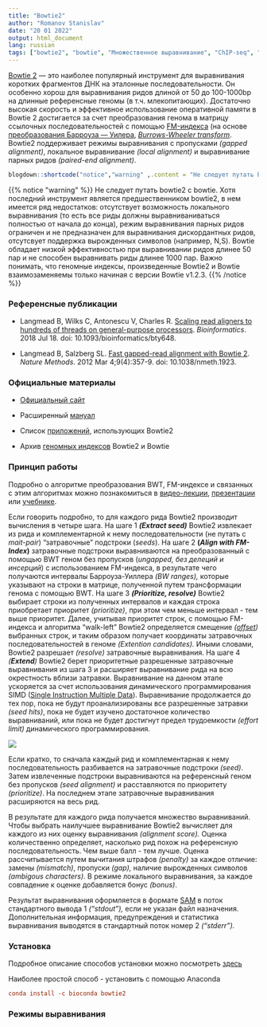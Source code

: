 ```yaml
---
title: "Bowtie2"
author: "Romanov Stanislav"
date: "20 01 2022"
output: html_document
lang: russian
tags: ["bowtie2", "bowtie", "Множественное выравнивание", "ChIP-seq", "Fastq alignment"]
---
```


[Bowtie 2](http://bowtie-bio.sourceforge.net/bowtie2/index.shtml) — это наиболее популярный инструмент для выравнивания коротких фрагментов ДНК на эталонные последовательности. Он особенно хорош для выравнивания ридов длиной от 50 до 100-1000bp на длинные референсные геномы (в т.ч. млекопитающих). Достаточно высокая скорость и эффективное использование оперативной памяти в Bowtie 2 достигается за счет преобразования генома в матрицу ссылочных последовательностей с помощью [FM-индекса](http://en.wikipedia.org/wiki/FM-index) (на основе [преобразования Барроуза — Уилера](https://mf.grsu.by/UchProc/livak/po/comprsite/theory_bwt.html), [*Burrows-Wheeler transform*](https://ru.wikipedia.org/wiki/%D0%9F%D1%80%D0%B5%D0%BE%D0%B1%D1%80%D0%B0%D0%B7%D0%BE%D0%B2%D0%B0%D0%BD%D0%B8%D0%B5_%D0%91%D0%B0%D1%80%D1%80%D0%BE%D1%83%D0%B7%D0%B0_%E2%80%94_%D0%A3%D0%B8%D0%BB%D0%B5%D1%80%D0%B0#:~:text=%D0%9F%D1%80%D0%B5%D0%BE%D0%B1%D1%80%D0%B0%D0%B7%D0%BE%D0%B2%D0%B0%D0%BD%D0%B8%D0%B5%20%D0%91%D0%B0%D1%80%D1%80%D0%BE%D1%83%D0%B7%D0%B0%20%E2%80%94%20%D0%A3%D0%B8%D0%BB%D0%B5%D1%80%D0%B0%20(Burrows%2D,BWT%20%D0%B8%D1%81%D0%BF%D0%BE%D0%BB%D1%8C%D0%B7%D1%83%D0%B5%D1%82%D1%81%D1%8F%20%D0%B2%20%D0%B0%D1%80%D1%85%D0%B8%D0%B2%D0%B0%D1%82%D0%BE%D1%80%D0%B5%20bzip2.),%20*BWT*). Bowtie2 поддерживает режимы выравнивания с пропусками *(gapped alignment)*, локальное выравнивание *(local alignment)* и выравнивание парных ридов *(paired-end alignment)*.

``` r
blogdown::shortcode("notice","warning" ,.content = "Не следует путать bowtie2 с bowtie. Хотя последний инструмент является предшественником bowtie2, в нем имеется ряд недостатков: отсутствует возможность локального выравнивания (то есть все риды должны выравниваниваться полностью от начала до конца), режим выравнивания парных ридов ограничен и не предназначен для выравнивания дискордантных ридов, отсутсвует поддержка вырожденных символов (например, N,S). Bowtie обладает низкой эффективностью при выравнивании ридов длинее 50 пар и не способен выравнивать риды длинее 1000 пар. Важно понимать, что геномные индексы, произведенные Bowtie2 и Bowtie взаимозаменяемы только начиная с версии Bowtie v1.2.3.")
```

{{% notice "warning" %}}
Не следует путать bowtie2 с bowtie. Хотя последний инструмент является предшественником bowtie2, в нем имеется ряд недостатков: отсутствует возможность локального выравнивания (то есть все риды должны выравниваниваться полностью от начала до конца), режим выравнивания парных ридов ограничен и не предназначен для выравнивания дискордантных ридов, отсутсвует поддержка вырожденных символов (например, N,S). Bowtie обладает низкой эффективностью при выравнивании ридов длинее 50 пар и не способен выравнивать риды длинее 1000 пар. Важно понимать, что геномные индексы, произведенные Bowtie2 и Bowtie взаимозаменяемы только начиная с версии Bowtie v1.2.3.
{{% /notice %}}

### Референсные публикации

-   Langmead B, Wilks C, Antonescu V, Charles R. [Scaling read aligners to hundreds of threads on general-purpose processors](https://doi.org/10.1093/bioinformatics/bty648). *Bioinformatics*. 2018 Jul 18. doi: 10.1093/bioinformatics/bty648.

-   Langmead B, Salzberg SL. [Fast gapped-read alignment with Bowtie 2](https://www.nature.com/articles/nmeth.1923). *Nature Methods*. 2012 Mar 4;9(4):357-9. doi: 10.1038/nmeth.1923.

### Официальные материалы

-   [Официальный сайт](http://bowtie-bio.sourceforge.net/bowtie2/index.shtml)

-   Расширенный [мануал](http://bowtie-bio.sourceforge.net/bowtie2/manual.shtml)

-   Список [приложений](http://bowtie-bio.sourceforge.net/bowtie2/other_tools.shtml), использующих Bowtie2

-   Архив [геномных индексов](https://benlangmead.github.io/aws-indexes/bowtie) Bowtie2 и Bowtie

### Принцип работы

Подробно о алгоритме преобразования BWT, FM-индексе и связанных с этим алгоритмах можно познакомиться в [видео-лекции](https://www.youtube.com/watch?v=P3ORBMon8aw), [презентации](https://www.cs.jhu.edu/~langmea/resources/lecture_notes/bwt_and_fm_index.pdf) или [учебнике](https://www.cs.cmu.edu/~15451-f18/lectures/lec25-bwt.pdf).

Если говорить подробно, то для каждого рида Bowtie2 производит вычисления в четыре шага. На шаге 1 ***(Extract seed)*** Bowtie2 извлекает из рида и комплементарной к нему последовательности (не путать с *mait-pair*) “затравочные” подстроки (*seeds*). На шаге 2 **(*Align with FM-Index*)** затравочные подстроки выравниваются на преобразованный с помощью BWT геном без пропусков (*ungapped, без делеций и инсерций*) с использованием FM-индекса, в результате чего получаются интервалы Барроуза-Уиллера *(BW ranges),* которые указывают на строки в матрице, полученной путем трансформации генома с помощью BWT. На шаге 3 ***(Prioritize, resolve)*** Bowtie2 выбирает строки из полученных интервалов и каждая строка приобретает приоритет *(prioritize)*, при этом чем меньше интервал - тем выше приоритет. Далее, учитывая приоритет строк, с помощью FM-индекса и алгоритма “walk-left” Bowtie2 определяется смещение *([offset](https://ru.wikipedia.org/wiki/%D0%A1%D0%BC%D0%B5%D1%89%D0%B5%D0%BD%D0%B8%D0%B5_(%D0%B8%D0%BD%D1%84%D0%BE%D1%80%D0%BC%D0%B0%D1%82%D0%B8%D0%BA%D0%B0)#:~:text=%D0%92%20%D0%B8%D0%BD%D1%84%D0%BE%D1%80%D0%BC%D0%B0%D1%82%D0%B8%D0%BA%D0%B5%2C%20%D1%81%D0%BC%D0%B5%D1%89%D0%B5%D0%BD%D0%B8%D0%B5%20%D0%B2%D0%BD%D1%83%D1%82%D1%80%D0%B8%20%D0%BC%D0%B0%D1%81%D1%81%D0%B8%D0%B2%D0%B0,%D0%BE%D0%B4%D0%BD%D0%BE%D0%B3%D0%BE%20%D0%B8%20%D1%82%D0%BE%D0%B3%D0%BE%20%D0%B6%D0%B5%20%D0%BE%D0%B1%D1%8A%D0%B5%D0%BA%D1%82%D0%B0.))* выбранных строк, и таким образом получает координаты затравочных последовательностей в геноме *(Extention candidates).* Иными словами, Bowtie2 разрешает *(resolve)* затравочные выравнивания. На шаге 4 *(**Extend**)* Bowtie2 берет приоритетные разрешенные затравочные выравнивания из шага 3 и расширяет выравнивание рида на всю окрестность вблизи затравки. Выравнивание на данном этапе ускоряется за счет использования динамического программирования SIMD ([Single Instruction Multiple Data](https://ru.wikipedia.org/wiki/SIMD)). Выравнивание продолжается до тех пор, пока не будут проанализированы все разрешенные затравки *(seed hits)*, пока не будет изучено достаточное количество выравниваний, или пока не будет достигнут предел трудоемкости *(effort limit)* динамического программирования.

![](/Bioinformatics/Bowtie2.files/workflow.png?width=40pc)

Если кратко, то сначала каждый рид и комплементарная к нему последовательность разбивается на затравочные подстроки *(seed)*. Затем извлеченные подстроки выравниваются на референсный геном без пропусков *(seed alignment)* и расставляются по приоритету *(prioritize)*. На последнем этапе затравочные выравнивания расширяются на весь рид.

В результате для каждого рида получается множество выравниваний. Чтобы выбрать наилучшее выравнивание Bowtie2 вычисляет для каждого из них оценку выравнивания *(alignment score).* Оценка количественно определяет, насколько рид похож на референсную последовательность. Чем выше балл - тем лучше. Оценка рассчитывается путем вычитания штрафов *(penalty)* за каждое отличие: замены *(mismatch)*, пропуски *(gap),* наличие вырожденных символов *(ambigous characters)*. В режиме локального выравнивания, за каждое совпадение к оценке добавляется бонус *(bonus)*.

Результат выравнивания оформляется в формате [SAM](https://ru.wikipedia.org/wiki/SAMtools) в поток стандартного вывода 1 *(“stdout”),* если не указан файл назначения. Дополнительная информация, предупреждения и статистика выравнивания выводятся в стандартный поток номер 2 *(“stderr”).*

### Установка

Подробное описание способов установки можно посмотреть [здесь](https://www.metagenomics.wiki/tools/bowtie2/install)

Наиболее простой способ - установить с помощью Anaconda

``` toml
conda install -c bioconda bowtie2
```

### Режимы выравнивания

### 
